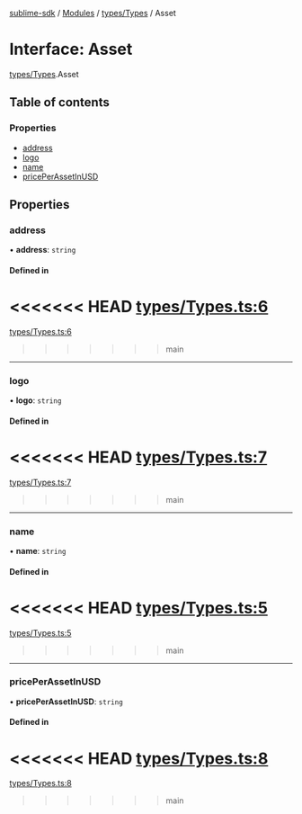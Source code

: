 [sublime-sdk](../README.md) / [Modules](../modules.md) / [types/Types](../modules/types_Types.md) / Asset

# Interface: Asset

[types/Types](../modules/types_Types.md).Asset

## Table of contents

### Properties

- [address](types_Types.Asset.md#address)
- [logo](types_Types.Asset.md#logo)
- [name](types_Types.Asset.md#name)
- [pricePerAssetInUSD](types_Types.Asset.md#priceperassetinusd)

## Properties

### address

• **address**: `string`

#### Defined in

<<<<<<< HEAD
[types/Types.ts:6](https://github.com/sublime-finance/sublime-sdk/blob/e03df8a/src/types/Types.ts#L6)
=======
[types/Types.ts:6](https://github.com/sublime-finance/sublime-sdk/blob/7f1ca5d/src/types/Types.ts#L6)
>>>>>>> main

___

### logo

• **logo**: `string`

#### Defined in

<<<<<<< HEAD
[types/Types.ts:7](https://github.com/sublime-finance/sublime-sdk/blob/e03df8a/src/types/Types.ts#L7)
=======
[types/Types.ts:7](https://github.com/sublime-finance/sublime-sdk/blob/7f1ca5d/src/types/Types.ts#L7)
>>>>>>> main

___

### name

• **name**: `string`

#### Defined in

<<<<<<< HEAD
[types/Types.ts:5](https://github.com/sublime-finance/sublime-sdk/blob/e03df8a/src/types/Types.ts#L5)
=======
[types/Types.ts:5](https://github.com/sublime-finance/sublime-sdk/blob/7f1ca5d/src/types/Types.ts#L5)
>>>>>>> main

___

### pricePerAssetInUSD

• **pricePerAssetInUSD**: `string`

#### Defined in

<<<<<<< HEAD
[types/Types.ts:8](https://github.com/sublime-finance/sublime-sdk/blob/e03df8a/src/types/Types.ts#L8)
=======
[types/Types.ts:8](https://github.com/sublime-finance/sublime-sdk/blob/7f1ca5d/src/types/Types.ts#L8)
>>>>>>> main
